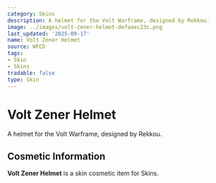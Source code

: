 ```yaml
---
category: Skins
description: A helmet for the Volt Warframe, designed by Rekkou.
image: ../images/volt-zener-helmet-defaaec23c.png
last_updated: '2025-09-17'
name: Volt Zener Helmet
source: WFCD
tags:
- Skin
- Skins
tradable: false
type: Skin
---
```


# Volt Zener Helmet

A helmet for the Volt Warframe, designed by Rekkou.

## Cosmetic Information

**Volt Zener Helmet** is a skin cosmetic item for Skins.

